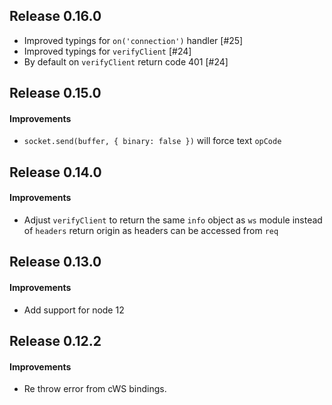 ## Release 0.16.0

* Improved typings for `on('connection')` handler [#25]
* Improved typings for `verifyClient` [#24]
* By default on `verifyClient` return code 401 [#24]

## Release 0.15.0
#### Improvements
* `socket.send(buffer, { binary: false })` will force text `opCode`

## Release 0.14.0
#### Improvements
* Adjust `verifyClient` to return the same `info` object as `ws` module instead of `headers` return origin as headers can be accessed from `req`

## Release 0.13.0
#### Improvements
* Add support for node 12

## Release 0.12.2
#### Improvements
* Re throw error from cWS bindings.

